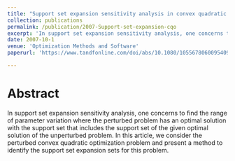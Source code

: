 ```yaml
---
title: "Support set expansion sensitivity analysis in convex quadratic optimization"
collection: publications
permalink: /publication/2007-Support-set-expansion-cqo
excerpt: 'In support set expansion sensitivity analysis, one concerns to find the range of parameter variation where the perturbed problem has an optimal solution with the support set that includes the support set of the given optimal solution of the unperturbed problem.'
date: 2007-10-1
venue: 'Optimization Methods and Software'
paperurl: 'https://www.tandfonline.com/doi/abs/10.1080/10556780600954097'

---
```

Abstract
======
  In support set expansion sensitivity analysis, one concerns to find the range of parameter variation where the perturbed problem has an optimal solution with the support set that includes the support set of the given optimal solution of the unperturbed problem. In this article, we consider the perturbed convex quadratic optimization problem and present a method to identify the support set expansion sets for this problem.

